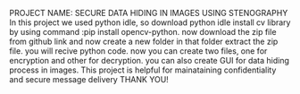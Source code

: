 PROJECT NAME: SECURE DATA HIDING IN IMAGES USING STENOGRAPHY
In this project we used python idle, so download python idle
install cv library by using command :pip install opencv-python.
now download the zip file from github link and now
create a new folder 
in that folder extract the zip file.
you will recive python code.
now you can create two files, one for encryption and other for decryption.
you can also create GUI for data hiding process in images.
This project is helpful for mainataining confidentiality and secure message delivery
                     THANK YOU!
